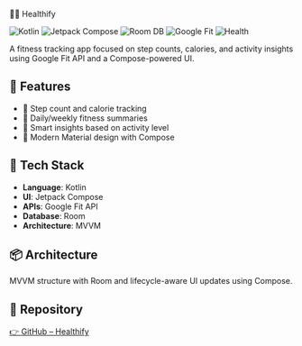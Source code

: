  🏃‍♂️ Healthify

 ![Kotlin](https://img.shields.io/badge/Kotlin-FF6F00?style=for-the-badge&logo=kotlin&logoColor=white)
![Jetpack Compose](https://img.shields.io/badge/Jetpack_Compose-0F9D58?style=for-the-badge&logo=android&logoColor=white)
![Room DB](https://img.shields.io/badge/Room-Local_DB-blue?style=for-the-badge)
![Google Fit](https://img.shields.io/badge/Google_Fit-FF3D00?style=for-the-badge&logo=google-fit&logoColor=white)
![Health](https://img.shields.io/badge/Step--Tracker-Enabled-brightgreen?style=for-the-badge)


A fitness tracking app focused on step counts, calories, and activity insights using Google Fit API and a Compose-powered UI.

## 🚀 Features
- 👣 Step count and calorie tracking
- 📅 Daily/weekly fitness summaries
- 🧠 Smart insights based on activity level
- 🎨 Modern Material design with Compose

## 🧰 Tech Stack
- **Language**: Kotlin
- **UI**: Jetpack Compose
- **APIs**: Google Fit API
- **Database**: Room
- **Architecture**: MVVM

## 📦 Architecture
MVVM structure with Room and lifecycle-aware UI updates using Compose.

## 🔗 Repository
[👉 GitHub – Healthify](https://github.com/nishantmodi92/Healthify)
